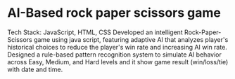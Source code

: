 <h1>AI-Based rock paper scissors game</h1>
 </b>Tech Stack: JavaScript, HTML, CSS
</b> Developed an intelligent Rock-Paper-Scissors game using java script, featuring adaptive AI that
 </b>analyzes player's historical choices to reduce the player's win rate and increasing AI win rate.
</b> Designed a rule-based pattern recognition system to simulate AI behavior across Easy, Medium, and Hard levels and it show game result (win/loss/tie) with date and time.
